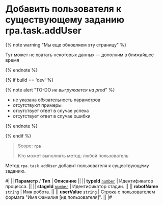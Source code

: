 # Добавить пользователя к существующему заданию rpa.task.addUser

{% note warning "Мы еще обновляем эту страницу" %}

Тут может не хватать некоторых данных — дополним в ближайшее время

{% endnote %}

{% if build == 'dev' %}

{% note alert "TO-DO _не выгружается на prod_" %}

- не указана обязательность параметров
- отсутствуют примеры
- отсутствует ответ в случае успеха
- отсутствует ответ в случае ошибки

{% endnote %}

{% endif %}

> Scope: [`rpa`](../../../scopes/permissions.md)
>
> Кто может выполнять метод: любой пользователь

Метод `rpa.task.addUser` добавит пользователя к существующему заданию.

#|
|| **Параметр** / **Тип** | **Описание** ||
|| **typeId** 
[`number`](../../../data-types.md) | Идентификатор процесса. ||
|| **stageId** 
[`number`](../../../data-types.md) | Идентификатор стадии. ||
|| **robotName** 
[`string`](../../../data-types.md) | Имя робота. ||
|| **userValue** 
[`string`](../../../data-types.md) | Строка с пользователем формата "Имя Фамилия [ид пользователя]". ||
|#